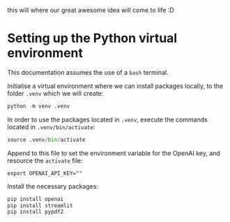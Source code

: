 this will where our great awesome idea will come to life :D

# Setting up the Python virtual environment

This documentation assumes the use of a `bash` terminal.

Initialise a virtual environment where we can install packages locally, to the folder `.venv` which we will create:

```python
python -m venv .venv
```

In order to use the packages located in `.venv`, execute the commands located in `.venv/bin/activate`:

```python
source .venv/bin/activate
```

Append to this file to set the environment variable for the OpenAI key, and resource the `activate` file:

```
export OPENAI_API_KEY=""
```

Install the necessary packages:

```python
pip install openai
pip install streamlit
pip install pypdf2
```
